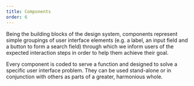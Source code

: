 ```yaml
---
title: Components
order: 6
---
```


Being the building blocks of the design system, components represent simple groupings of user interface elements (e.g. a label, an input field and a button to form a search field) through which we inform users of the expected interaction steps in order to help them achieve their goal.

Every component is coded to serve a function and designed to solve a specific user interface problem. They can be used stand-alone or in conjunction with others as parts of a greater, harmonious whole.
